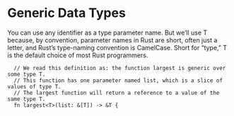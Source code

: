 # Generic Data Types
You can use any identifier as a type parameter name. But we’ll use T because, by convention, parameter names in Rust are short, often just a letter, 
and Rust’s type-naming convention is CamelCase. 
Short for “type,” T is the default choice of most Rust programmers.

      // We read this definition as: the function largest is generic over some type T. 
      // This function has one parameter named list, which is a slice of values of type T. 
      // The largest function will return a reference to a value of the same type T.
      fn largest<T>(list: &[T]) -> &T {
      
  
